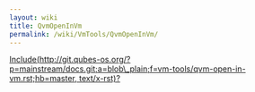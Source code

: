 ```yaml
---
layout: wiki
title: QvmOpenInVm
permalink: /wiki/VmTools/QvmOpenInVm/
---
```


[Include(http://git.qubes-os.org/?p=mainstream/docs.git;a=blob\_plain;f=vm-tools/qvm-open-in-vm.rst;hb=master, text/x-rst)?](/wiki/VmTools/Include(http%3A/git.qubes-os.org?p=mainstream/docs.git;a=blob_plain;f=vm-tools/qvm-open-in-vm.rst;hb=master,%20text/x-rst))
